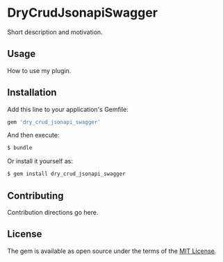 # DryCrudJsonapiSwagger
Short description and motivation.

## Usage
How to use my plugin.

## Installation
Add this line to your application's Gemfile:

```ruby
gem 'dry_crud_jsonapi_swagger'
```

And then execute:
```bash
$ bundle
```

Or install it yourself as:
```bash
$ gem install dry_crud_jsonapi_swagger
```

## Contributing
Contribution directions go here.

## License
The gem is available as open source under the terms of the [MIT License](http://opensource.org/licenses/MIT).
